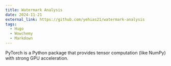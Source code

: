 ```yaml
---
title: Watermark Analysis
date: 2024-11-21
external_link: https://github.com/yehias21/watermark-analysis
tags:
  - Hugo
  - Wowchemy
  - Markdown
---
```


PyTorch is a Python package that provides tensor computation (like NumPy) with strong GPU acceleration.

<!--more-->
